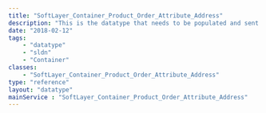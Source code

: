```yaml
---
title: "SoftLayer_Container_Product_Order_Attribute_Address"
description: "This is the datatype that needs to be populated and sent to SoftLayer_Product_Order::placeOrder. The SoftLayer_Container_Product_Order_Attribute_Address datatype contains the address information. "
date: "2018-02-12"
tags:
    - "datatype"
    - "sldn"
    - "Container"
classes:
    - "SoftLayer_Container_Product_Order_Attribute_Address"
type: "reference"
layout: "datatype"
mainService : "SoftLayer_Container_Product_Order_Attribute_Address"
---
```


